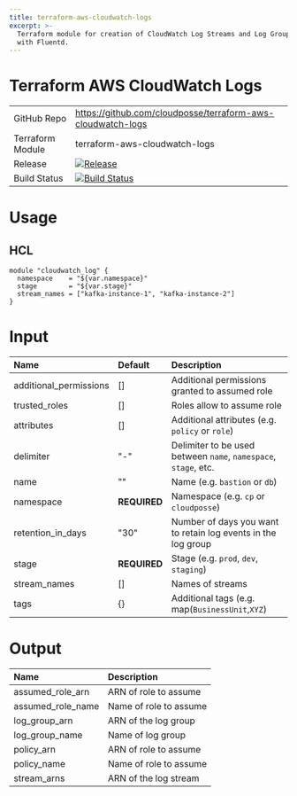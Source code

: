 ```yaml
---
title: terraform-aws-cloudwatch-logs
excerpt: >-
  Terraform module for creation of CloudWatch Log Streams and Log Groups for use
  with Fluentd.
---
```


# Terraform AWS CloudWatch Logs

|                  |                                                                                                                                                                        |
|:-----------------|:-----------------------------------------------------------------------------------------------------------------------------------------------------------------------|
| GitHub Repo      | <https://github.com/cloudposse/terraform-aws-cloudwatch-logs>                                                                                                          |
| Terraform Module | terraform-aws-cloudwatch-logs                                                                                                                                          |
| Release          | [![Release](https://img.shields.io/github/release/cloudposse/terraform-aws-cloudwatch-logs.svg)](https://github.com/cloudposse/terraform-aws-cloudwatch-logs/releases) |
| Build Status     | [![Build Status](https://travis-ci.org/cloudposse/terraform-aws-cloudwatch-logs.svg?branch=master)](https://travis-ci.org/cloudposse/terraform-aws-cloudwatch-logs)    |

# Usage

## HCL

```hcl
module "cloudwatch_log" {
  namespace    = "${var.namespace}"
  stage        = "${var.stage}"
  stream_names = ["kafka-instance-1", "kafka-instance-2"]
}
```

# Input

| Name                   | Default      | Description                                                     |
|:-----------------------|:-------------|:----------------------------------------------------------------|
| additional_permissions | []           | Additional permissions granted to assumed role                  |
| trusted_roles          | []           | Roles allow to assume role                                      |
| attributes             | []           | Additional attributes (e.g. `policy` or `role`)                 |
| delimiter              | "-"          | Delimiter to be used between `name`, `namespace`, `stage`, etc. |
| name                   | ""           | Name (e.g. `bastion` or `db`)                                   |
| namespace              | **REQUIRED** | Namespace (e.g. `cp` or `cloudposse`)                           |
| retention_in_days      | "30"         | Number of days you want to retain log events in the log group   |
| stage                  | **REQUIRED** | Stage (e.g. `prod`, `dev`, `staging`)                           |
| stream_names           | []           | Names of streams                                                |
| tags                   | {}           | Additional tags (e.g. map(`BusinessUnit`,`XYZ`)                 |

# Output

| Name              | Description            |
|:------------------|:-----------------------|
| assumed_role_arn  | ARN of role to assume  |
| assumed_role_name | Name of role to assume |
| log_group_arn     | ARN of the log group   |
| log_group_name    | Name of log group      |
| policy_arn        | ARN of role to assume  |
| policy_name       | Name of role to assume |
| stream_arns       | ARN of the log stream  |
